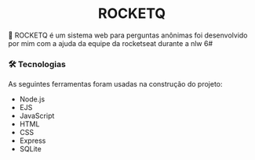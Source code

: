<h1 align="center">
ROCKETQ
</h1>
<p>
🚀 ROCKETQ é um sistema web para perguntas anônimas foi desenvolvido por mim com a ajuda da equipe da rocketseat durante a nlw 6#
</p>


### 🛠 Tecnologias

As seguintes ferramentas foram usadas na construção do projeto:

- Node.js
- EJS
- JavaScript
- HTML
- CSS
- Express
- SQLite
